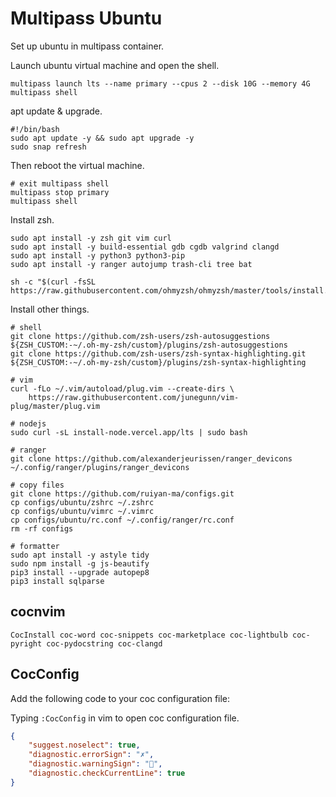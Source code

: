 # Multipass Ubuntu

Set up ubuntu in multipass container. 

Launch ubuntu virtual machine and open the shell. 

```shell
multipass launch lts --name primary --cpus 2 --disk 10G --memory 4G
multipass shell
```

apt update & upgrade. 

```shell
#!/bin/bash
sudo apt update -y && sudo apt upgrade -y
sudo snap refresh
```

Then reboot the virtual machine. 

```shell
# exit multipass shell
multipass stop primary
multipass shell
```

Install zsh. 

```shell
sudo apt install -y zsh git vim curl
sudo apt install -y build-essential gdb cgdb valgrind clangd
sudo apt install -y python3 python3-pip
sudo apt install -y ranger autojump trash-cli tree bat

sh -c "$(curl -fsSL https://raw.githubusercontent.com/ohmyzsh/ohmyzsh/master/tools/install.sh)"
```

Install other things. 

```shell
# shell
git clone https://github.com/zsh-users/zsh-autosuggestions ${ZSH_CUSTOM:-~/.oh-my-zsh/custom}/plugins/zsh-autosuggestions
git clone https://github.com/zsh-users/zsh-syntax-highlighting.git ${ZSH_CUSTOM:-~/.oh-my-zsh/custom}/plugins/zsh-syntax-highlighting

# vim
curl -fLo ~/.vim/autoload/plug.vim --create-dirs \
    https://raw.githubusercontent.com/junegunn/vim-plug/master/plug.vim

# nodejs
sudo curl -sL install-node.vercel.app/lts | sudo bash

# ranger
git clone https://github.com/alexanderjeurissen/ranger_devicons ~/.config/ranger/plugins/ranger_devicons

# copy files
git clone https://github.com/ruiyan-ma/configs.git
cp configs/ubuntu/zshrc ~/.zshrc
cp configs/ubuntu/vimrc ~/.vimrc
cp configs/ubuntu/rc.conf ~/.config/ranger/rc.conf
rm -rf configs

# formatter
sudo apt install -y astyle tidy
sudo npm install -g js-beautify
pip3 install --upgrade autopep8
pip3 install sqlparse
```

## cocnvim

```shell
CocInstall coc-word coc-snippets coc-marketplace coc-lightbulb coc-pyright coc-pydocstring coc-clangd
```

## CocConfig

Add the following code to your coc configuration file:

Typing `:CocConfig` in vim to open coc configuration file.

```json
{
    "suggest.noselect": true,
    "diagnostic.errorSign": "✗",
    "diagnostic.warningSign": "",
    "diagnostic.checkCurrentLine": true
}
```
